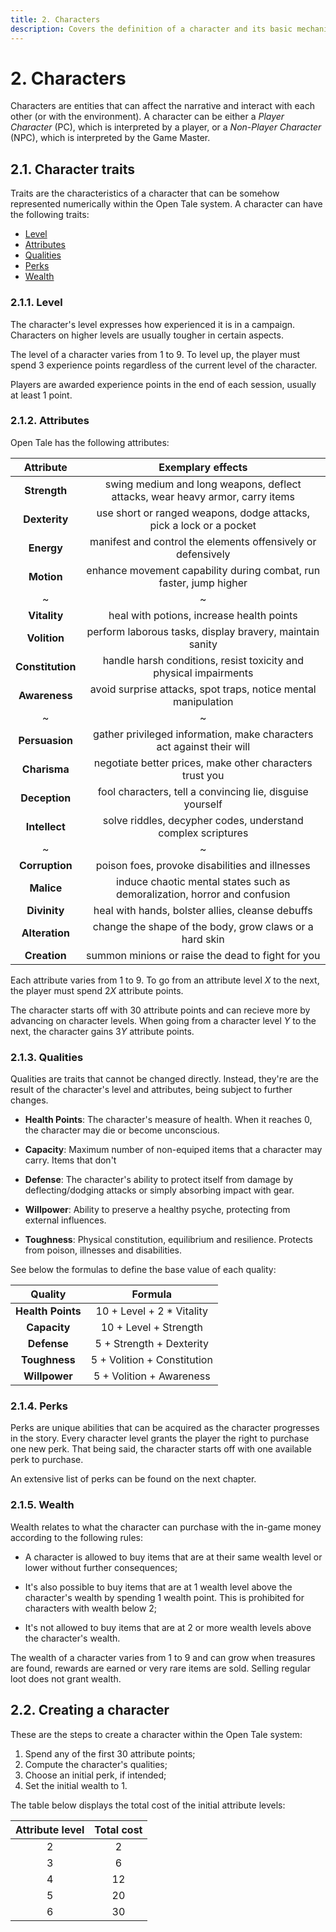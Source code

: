 ```yaml
---
title: 2. Characters
description: Covers the definition of a character and its basic mechanics
---
```


# 2. Characters

Characters are entities that can affect the narrative and interact with each
other (or with the environment). A character can be either a *Player Character*
(PC), which is interpreted by a player, or a *Non-Player Character* (NPC), which
is interpreted by the Game Master.

## 2.1. Character traits

Traits are the characteristics of a character that can be somehow represented
numerically within the Open Tale system. A character can have the following
traits:

* [Level](#211-level)
* [Attributes](#212-attributes)
* [Qualities](#213-qualities)
* [Perks](#214-perks)
* [Wealth](#215-wealth)

### 2.1.1. Level

The character's level expresses how experienced it is in a campaign. Characters
on higher levels are usually tougher in certain aspects.

The level of a character varies from 1 to 9. To level up, the player must spend
3 experience points regardless of the current level of the character.

Players are awarded experience points in the end of each session, usually at
least 1 point.

### 2.1.2. Attributes

Open Tale has the following attributes:

| Attribute | Exemplary effects
|:-:|:-:
| **Strength** | swing medium and long weapons, deflect attacks, wear heavy armor, carry items
| **Dexterity** | use short or ranged weapons, dodge attacks, pick a lock or a pocket
| **Energy** | manifest and control the elements offensively or defensively
| **Motion** | enhance movement capability during combat, run faster, jump higher
|~|~
| **Vitality** | heal with potions, increase health points
| **Volition** | perform laborous tasks, display bravery, maintain sanity
| **Constitution** | handle harsh conditions, resist toxicity and physical impairments
| **Awareness** | avoid surprise attacks, spot traps, notice mental manipulation
|~|~
| **Persuasion** | gather privileged information, make characters act against their will
| **Charisma** | negotiate better prices, make other characters trust you
| **Deception** | fool characters, tell a convincing lie, disguise yourself
| **Intellect** | solve riddles, decypher codes, understand complex scriptures
|~|~
| **Corruption** | poison foes, provoke disabilities and illnesses
| **Malice** | induce chaotic mental states such as demoralization, horror and confusion
| **Divinity** | heal with hands, bolster allies, cleanse debuffs
| **Alteration** | change the shape of the body, grow claws or a hard skin
| **Creation** | summon minions or raise the dead to fight for you

Each attribute varies from 1 to 9. To go from an attribute level *X* to the
next, the player must spend 2*X* attribute points.

The character starts off with 30 attribute points and can recieve more by
advancing on character levels. When going from a character level *Y* to the
next, the character gains 3*Y* attribute points.

### 2.1.3. Qualities

Qualities are traits that cannot be changed directly. Instead, they're are the
result of the character's level and attributes, being subject to further
changes.

* **Health Points**: The character's measure of health. When it reaches 0, the
character may die or become unconscious.

* **Capacity**: Maximum number of non-equiped items that a character may carry.
Items that don't

* **Defense**: The character's ability to protect itself from damage by
deflecting/dodging attacks or simply absorbing impact with gear.

* **Willpower**: Ability to preserve a healthy psyche, protecting from external
influences.

* **Toughness**: Physical constitution, equilibrium and resilience. Protects
from poison, illnesses and disabilities.

See below the formulas to define the base value of each quality:

| Quality | Formula
|:-:|:-:
| **Health Points** | 10 + Level + 2 * Vitality
| **Capacity** | 10 + Level + Strength
| **Defense** | 5 + Strength + Dexterity
| **Toughness** | 5 + Volition + Constitution
| **Willpower** | 5 + Volition + Awareness

### 2.1.4. Perks

Perks are unique abilities that can be acquired as the character progresses in
the story. Every character level grants the player the right to purchase one new
perk. That being said, the character starts off with one available perk to
purchase.

An extensive list of perks can be found on the next chapter.

### 2.1.5. Wealth

Wealth relates to what the character can purchase with the in-game money
according to the following rules:

* A character is allowed to buy items that are at their same wealth level or
lower without further consequences;

* It's also possible to buy items that are at 1 wealth level above the
character's wealth by spending 1 wealth point. This is prohibited for characters
with wealth below 2;

* It's not allowed to buy items that are at 2 or more wealth levels above the
character's wealth.

The wealth of a character varies from 1 to 9 and can grow when treasures are
found, rewards are earned or very rare items are sold. Selling regular loot does
not grant wealth.

## 2.2. Creating a character

These are the steps to create a character within the Open Tale system:

1. Spend any of the first 30 attribute points;
2. Compute the character's qualities;
3. Choose an initial perk, if intended;
4. Set the initial wealth to 1.

The table below displays the total cost of the initial attribute levels:

| Attribute level | Total cost
|:-:|:-:
| 2 | 2
| 3 | 6
| 4 | 12
| 5 | 20
| 6 | 30
